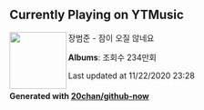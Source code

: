 ## Currently Playing on YTMusic

[<img align="left" width="100" src="https://i.ytimg.com/vi/JR-wv5fOJEY/sddefault.jpg?sqp=-oaymwEWCJADEOEBIAQqCghqEJQEGHgg6AJIWg&rs">](https://music.youtube.com/channel/UCvolP1xNN2maB52Tb1PkXzg)

장범준 - 잠이 오질 않네요

**Albums**: 조회수 234만회

Last updated at 11/22/2020 23:28

#### Generated with [20chan/github-now](https://github.com/20chan/github-now)


<!--
**20chan/20chan** is a ✨ _special_ ✨ repository because its `README.md` (this file) appears on your GitHub profile.

Here are some ideas to get you started:

- 🔭 I’m currently working on ...
- 🌱 I’m currently learning ...
- 👯 I’m looking to collaborate on ...
- 🤔 I’m looking for help with ...
- 💬 Ask me about ...
- 📫 How to reach me: ...
- 😄 Pronouns: ...
- ⚡ Fun fact: ...
-->
